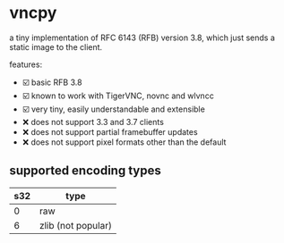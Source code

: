# vncpy

a tiny implementation of RFC 6143 (RFB) version 3.8, which just sends a static image to the client.

features:

- ☑️ basic RFB 3.8
- ☑️ known to work with TigerVNC, novnc and wlvncc
- ☑️ very tiny, easily understandable and extensible
- ❌ does not support 3.3 and 3.7 clients
- ❌ does not support partial framebuffer updates
- ❌ does not support pixel formats other than the default

## supported encoding types

| s32 | type               |
| --- | ------------------ |
| 0   | raw                |
| 6   | zlib (not popular) |
